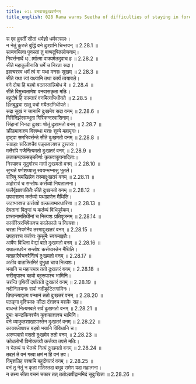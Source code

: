 ```yaml
---
title: ०२८ वनवासदुःखवर्णनम्
title_english: 028 Rama warns Seetha of difficulties of staying in forest

---
```

<div class="audioEmbed"  caption="श्रीराम-हरिसीताराममूर्ति-घनपाठिभ्यां वचनम्" src="https://archive.org/download/Ramayana-recitation-Sriram-harisItArAmamUrti-Ghanapaati-v2/Kanda_2/Kanda_2_AYK-028-Vanavasa_Dukka_Varnanam.mp3"></div>

  
स एव ब्रुवतीं सीतां धर्मज्ञो धर्मवत्सलः।  
न नेतुं कुरुते बुद्धिं वने दुःखानि चिन्तयन् ॥ 2.28.1 ॥   
सान्त्वयित्वा पुनस्तां तु बाष्पदूषितलोचनाम्।  
निवर्त्तनार्थे ध्ार्मात्मा वाक्यमेतदुवाच ह ॥ 2.28.2 ॥   
सीते महाकुलीनासि धर्मे च निरता सदा।  
इहाचरस्व धर्मं त्वं मा यथा मनसः सुखम् ॥ 2.28.3 ॥   
सीते यथा त्वां वक्ष्यामि तथा कार्यं त्वयाबले।  
वने दोषा हि बहवो वदतस्तान्निबोध मे ॥ 2.28.4 ॥   
सीते विमुच्यतामेषा वनवासकृता मतिः।  
बहुदोषं हि कान्तारं वनमित्यभिधीयते ॥ 2.28.5 ॥   
हितबुद्ध्या खलु वचो मयैतदभिधीयते।  
सदा सुखं न जानामि दुःखमेव सदा वनम् ॥ 2.28.6 ॥   
गिरिनिर्झरसम्भूता गिरिकन्दरवासिनाम्।  
सिंहानां निनदा दुःखाः श्रोतुं दुःखमतो वनम् ॥ 2.28.7 ॥   
क्रीडमानाश्च विस्रब्धा मत्ताः शून्ये महामृगाः।  
दृष्ट्वा समभिवर्त्तन्ते सीते दुःखमतो वनम् ॥ 2.28.8 ॥   
सग्राहाः सरितश्चैव पङ्कवत्यश्च दुस्तराः।  
मत्तैरपि गजैर्नित्यमतो दुःखतरं वनम् ॥ 2.28.9 ॥   
लताकण्टकसङ्कीर्णाः कृकवाकूपनादिताः।  
निरपाश्च सुदुर्गाश्च मार्गा दुःखमतो वनम् ॥ 2.28.10 ॥   
सुप्यते पर्णशय्यासु स्वयम्भग्नासु भूतले।  
रात्रिषु श्रमखिन्नेन तस्माद्दुःखतरं वनम् ॥ 2.28.11 ॥   
अहोरात्रं च सन्तोषः कर्त्तव्यो नियतात्मना।  
फलैर्वृक्षावपतितैः सीते दुःखमतो वनम् ॥ 2.28.12 ॥   
उपवासश्च कर्तव्यो यथाप्राणेन मैथिलि।  
जटाभारश्च कर्त्तव्यो वल्कलाम्बरधारिणा ॥ 2.28.13 ॥   
देवतानां पितॄणां च कर्तव्यं विधिपूर्वकम्।  
प्राप्तानामतिथीनां च नित्यशः प्रतिपूजनम् ॥ 2.28.14 ॥   
कार्यस्त्रिरभिषेकश्च कालेकाले च नित्यशः।  
चरता नियमेनैव तस्माद्दुःखतरं वनम् ॥ 2.28.15 ॥   
उपहारश्च कर्तव्यः कुसुमैः स्वयमाहृतैः।  
आर्षेण विधिना वेद्यां बाले दुःखमतो वनम् ॥ 2.28.16 ॥   
यथालब्धपेन सन्तोषः कर्त्तव्यस्तेन मैथिलि।  
यताहारैर्वचनरैर्नित्यं दुःखमतो वनम् ॥ 2.28.17 ॥   
अतीव वातास्तिमिरं बुभुक्षा चात्र नित्यशः।  
भयानि च महान्त्यत्र ततो दुःखतरं वनम् ॥ 2.28.18 ॥   
सरीसृपाश्च बहवो बहुरूपाश्च भामिनि।  
चरन्ति पृथिवीं दर्पात्ततो दुःखतरं वनम् ॥ 2.28.19 ॥   
नदीनिलयनाः सर्पा नदीकुटिलगामिनः।  
तिष्ठन्त्यावृत्य पन्थानं ततो दुःखतरं वनम् ॥ 2.28.20 ॥   
पतङ्गा वृश्चिकाः कीटा दंशाश्च मशकैः सह।  
बाधन्ते नित्यमबले सर्वं दुःखमतो वनम् ॥ 2.28.21 ॥   
द्रुमाः कण्टकिनश्चैव कुशकाशाश्च भामिनि।  
वने व्याकुलशाखाग्रास्तेन दुःखतरं वनम् ॥ 2.28.22 ॥   
कायक्लेशाश्च बहवो भयानि विविधानि च।  
अरण्यवासे वसतो दुःखमेव ततो वनम् ॥ 2.28.23 ॥   
क्रोधलोभौ विमोक्तव्यौ कर्त्तव्या तपसे मतिः।  
न भेतव्यं च भेतव्ये नित्यं दुःखमतो वनम् ॥ 2.28.24 ॥   
तदलं ते वनं गत्वा क्षमं न हि वनं तव।  
विमृशन्निह पश्यामि बहुदोषतरं वनम् ॥ 2.28.25 ॥   
वनं तु नेतुं न कृता मतिस्तदा बभूव रामेण यदा महात्मना।  
न तस्य सीता वचनं चकार तत् ततोऽब्रवीद्राममिदं सुदुःखिता ॥ 2.28.26 ॥   